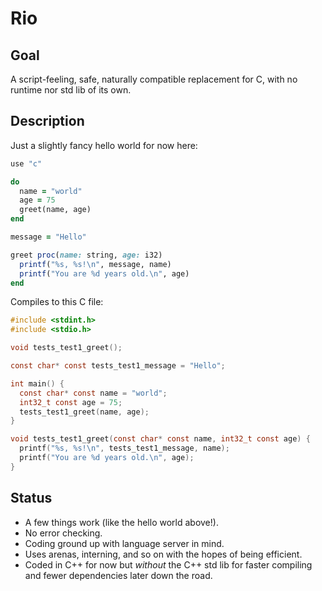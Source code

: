 # Rio

## Goal

A script-feeling, safe, naturally compatible replacement for C, with no runtime nor std lib of its own.

## Description

Just a slightly fancy hello world for now here:

```ruby
use "c"

do
  name = "world"
  age = 75
  greet(name, age)
end

message = "Hello"

greet proc(name: string, age: i32)
  printf("%s, %s!\n", message, name)
  printf("You are %d years old.\n", age)
end
```

Compiles to this C file:

```c
#include <stdint.h>
#include <stdio.h>

void tests_test1_greet();

const char* const tests_test1_message = "Hello";

int main() {
  const char* const name = "world";
  int32_t const age = 75;
  tests_test1_greet(name, age);
}

void tests_test1_greet(const char* const name, int32_t const age) {
  printf("%s, %s!\n", tests_test1_message, name);
  printf("You are %d years old.\n", age);
}
```

## Status

- A few things work (like the hello world above!).
- No error checking.
- Coding ground up with language server in mind.
- Uses arenas, interning, and so on with the hopes of being efficient.
- Coded in C++ for now but *without* the C++ std lib for faster compiling and fewer dependencies later down the road.
